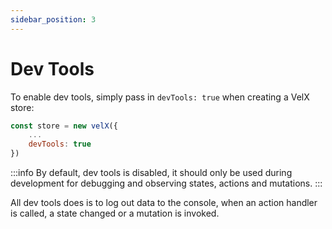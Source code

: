 ```yaml
---
sidebar_position: 3
---
```


# Dev Tools

To enable dev tools, simply pass in `devTools: true` when creating a VelX store:

```js
const store = new velX({
    ...
    devTools: true
})
```

:::info
By default, dev tools is disabled, it should only be used during development for debugging and observing states, actions and mutations.
:::

All dev tools does is to log out data to the console, when an action handler is called, a state changed or a mutation is invoked.

